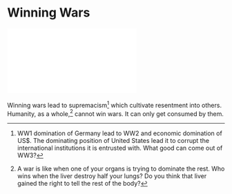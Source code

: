 # Winning Wars

![My inner representation of war](0011.pdf)

Winning wars lead to supremacism[^1] which cultivate resentment into others. Humanity, as a whole,[^2] cannot win wars. It can only get consumed by them.

[^1]: WW1 domination of Germany lead to WW2 and economic domination of US$. The dominating position of United States lead it to corrupt the international institutions it is entrusted with. What good can come out of WW3?

[^2]: A war is like when one of your organs is trying to dominate the rest. Who wins when the liver destroy half your lungs? Do you think that liver gained the right to tell the rest of the body?
